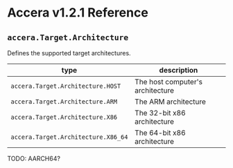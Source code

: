 [//]: # (Project: Accera)
[//]: # (Version: v1.2.1)

# Accera v1.2.1 Reference
## `accera.Target.Architecture`

Defines the supported target architectures.

type | description
--- | ---
`accera.Target.Architecture.HOST` | The host computer's architecture
`accera.Target.Architecture.ARM` | The ARM architecture
`accera.Target.Architecture.X86` | The 32-bit x86 architecture
`accera.Target.Architecture.X86_64` | The 64-bit x86 architecture

TODO: AARCH64?

<div style="page-break-after: always;"></div>

